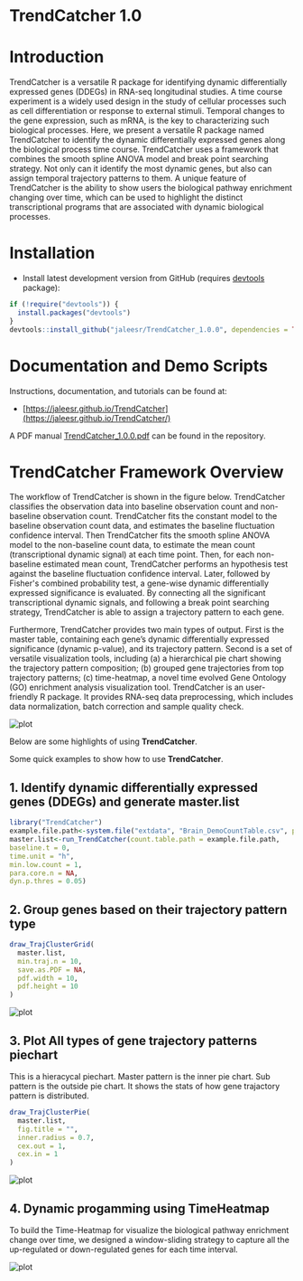 # TrendCatcher 1.0

# Introduction

TrendCatcher is a versatile R package for identifying dynamic differentially expressed genes (DDEGs) in RNA-seq longitudinal studies. A time course experiment is a widely used design in the study of cellular processes such as cell differentiation or response to external stimuli. Temporal changes to the gene expression, such as mRNA, is the key to characterizing such biological processes. Here, we present a versatile R package named TrendCatcher to identify the dynamic differentially expressed genes along the biological process time course. TrendCatcher uses a framework that combines the smooth spline ANOVA model and break point searching strategy. Not only can it identify the most dynamic genes, but also can assign temporal trajectory patterns to them. A unique feature of TrendCatcher is the ability to show users the biological pathway enrichment changing over time, which can be used to highlight the distinct transcriptional programs that are associated with dynamic biological processes.


# Installation

* Install latest development version from GitHub (requires [devtools](https://github.com/hadley/devtools) package):

```r
if (!require("devtools")) {
  install.packages("devtools")
}
devtools::install_github("jaleesr/TrendCatcher_1.0.0", dependencies = TRUE, build_vignettes = FALSE)
```

# Documentation and Demo Scripts

Instructions, documentation, and tutorials can be found at:

+ [https://jaleesr.github.io/TrendCatcher](https://jaleesr.github.io/TrendCatcher/)


A PDF manual [TrendCatcher_1.0.0.pdf](./TrendCatcher_1.0.0.pdf) can be found in the repository.


# TrendCatcher Framework Overview

The workflow of TrendCatcher is shown in the figure below. TrendCatcher classifies the observation data into baseline observation count and non-baseline observation count. TrendCatcher fits the constant model to the baseline observation count data, and estimates the baseline fluctuation confidence interval. Then TrendCatcher fits the smooth spline ANOVA model to the non-baseline count data, to estimate the mean count (transcriptional dynamic signal) at each time point. Then, for each non-baseline estimated mean count, TrendCatcher performs an hypothesis test against the baseline fluctuation confidence interval. Later, followed by Fisher's combined probability test, a gene-wise dynamic differentially expressed significance is evaluated. By connecting all the significant transcriptional dynamic signals, and following a break point searching strategy, TrendCatcher is able to assign a trajectory pattern to each gene.

Furthermore, TrendCatcher provides two main types of output. First is the master table, containing each gene’s dynamic differentially expressed significance (dynamic p-value), and its trajectory pattern. Second is a set of versatile visualization tools, including (a) a hierarchical pie chart showing the trajectory pattern composition; (b) grouped gene trajectories from top trajectory patterns; (c) time-heatmap, a novel time evolved Gene Ontology (GO) enrichment analysis visualization tool. TrendCatcher is an user-friendly R package. It provides RNA-seq data preprocessing, which includes data normalization, batch correction and sample quality check.

![plot](./figures/TrendCatcherWorkFlow.png)




Below are some highlights of using **TrendCatcher**.

Some quick examples to show how to use **TrendCatcher**.

## 1. Identify dynamic differentially expressed genes (DDEGs) and generate master.list

```r
library("TrendCatcher")
example.file.path<-system.file("extdata", "Brain_DemoCountTable.csv", package = "TrendCatcher")
master.list<-run_TrendCatcher(count.table.path = example.file.path, 
baseline.t = 0,
time.unit = "h",
min.low.count = 1,
para.core.n = NA,
dyn.p.thres = 0.05)

```

## 2. Group genes based on their trajectory pattern type

```r
draw_TrajClusterGrid(
  master.list,
  min.traj.n = 10,
  save.as.PDF = NA,
  pdf.width = 10,
  pdf.height = 10
)
```
![plot](./figures/TrajClusterGrid.png)


## 3. Plot All types of gene trajectory patterns piechart

This is a hieracycal piechart. Master pattern is the inner pie chart. Sub pattern is the outside pie chart. It shows the stats of how gene trajactory pattern is distributed.

```r
draw_TrajClusterPie(
  master.list,
  fig.title = "",
  inner.radius = 0.7,
  cex.out = 1,
  cex.in = 1
)
```
![plot](./figures/TrajClusterPie.png)

## 4. Dynamic progamming using TimeHeatmap

To build the Time-Heatmap for visualize the biological pathway enrichment change 
over time, we designed a window-sliding strategy to capture all the up-regulated or 
down-regulated genes for each time interval.

![plot](./figures/TimeHeatmapGO.png)


